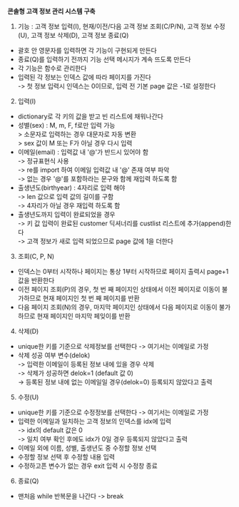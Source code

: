**콘솔형 고객 정보 관리 시스템 구축**

1. 기능 : 고객 정보 입력(I), 현재/이전/다음 고객 정보 조회(C/P/N), 고객 정보 수정(U), 고객 정보 삭제(D), 고객 정보 종료(Q)
- 괄호 안 영문자를 입력하면 각 기능이 구현되게 만든다  
- 종료(Q)를 입력하기 전까지 기능 선택 메시지가 계속 뜨도록 만든다  
- 각 기능은 함수로 관리한다  
- 입력된 각 정보는 인덱스 값에 따라 페이지를 가진다  
   -> 첫 정보 입력시 인덱스는 0이므로, 입력 전 기본 page 값은 -1로 설정한다

2. 입력(I)
- dictionary로 각 키의 값을 받고 빈 리스트에 채워나간다
- 성별(sex) : M, m, F, f로만 입력 가능  
                > 소문자로 입력하는 경우 대문자로 자동 변환  
                > sex 값이 M 또는 F가 아닐 경우 다시 입력  
- 이메일(email) : 입력값 내 '@'가 반드시 있어야 함  
                    -> 정규표현식 사용  
                    -> re를 import 하여 이메일 입력값 내 '@' 존재 여부 파악  
                    -> 없는 경우 '@'를 포함하라는 문구와 함께 재입력 하도록 함
- 출생년도(birthyear) : 4자리로 입력 해야  
                          -> len 값으로 입력 값의 길이를 구함  
                          -> 4자리가 아닐 경우 재입력 하도록 함
- 출생년도까지 입력이 완료되었을 경우  
     -> 키 값 입력이 완료된 customer 딕셔너리를 custlist 리스트에 추가(append)한다  
     -> 고객 정보가 새로 입력 되었으므로 page 값에 1을 더한다
  
3. 조회(C, P, N)
- 인덱스는 0부터 시작하나 페이지는 통상 1부터 시작하므로 페이지 출력시 page+1 값을 반환한다
- 이전 페이지 조회(P)의 경우, 첫 번 째 페이지인 상태에서 이전 페이지로 이동이 불가하므로 현재 페이지인 첫 번 째 페이지를 반환
- 다음 페이지 조회(N)의 경우, 마지막 페이지인 상태에서 다음 페이지로 이동이 불가하므로 현재 페이지인 마지막 페잊이를 반환
                
4. 삭제(D)
- unique한 키를 기준으로 삭제정보를 선택한다 -> 여기서는 이메일로 가정
- 삭제 성공 여부 변수(delok)  
   -> 입력한 이메일이 등록된 정보 내에 있을 경우 삭제  
   -> 삭제가 성공하면 delok=1 (default 값 0)  
   -> 등록된 정보 내에 없는 이메일일 경우(delok=0) 등록되지 않았다고 출력 
   
5. 수정(U)
- unique한 키를 기준으로 수정정보를 선택한다 -> 여기서는 이메일로 가정
- 입력한 이메일과 일치하는 고객 정보의 인덱스를 idx에 입력  
   -> idx의 default 값은 0  
   -> 일치 여부 확인 후에도 idx가 0일 경우 등록되지 않았다고 출력
- 이메일 외에 이름, 성별, 출생년도 중 수정할 정보 선택
- 수정할 정보 선택 후 수정할 내용 입력
- 수정하고픈 변수가 없는 경우 exit 입력 시 수정창 종료

6. 종료(Q)
- 맨처음 while 반복문을 나간다 -> break
 











